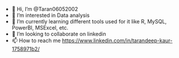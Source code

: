 - 👋 Hi, I’m @Taran06052002
- 👀 I’m interested in Data analysis
- 🌱 I’m currently learning different tools used for it like R, MySQL, PowerBI, MSExcel, etc.
- 💞️ I’m looking to collaborate on linkedin
- 📫 How to reach me https://www.linkedin.com/in/tarandeep-kaur-1758971b2/


